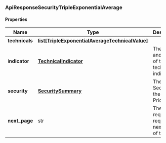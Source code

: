 

[//]: # (CLASS:ApiResponseSecurityTripleExponentialAverage)

[//]: # (KIND:object)

### ApiResponseSecurityTripleExponentialAverage

#### Properties

[//]: # (START_DEFINITION)

Name | Type | Description
------------ | ------------- | -------------
**technicals** | [**list[TripleExponentialAverageTechnicalValue]**](TripleExponentialAverageTechnicalValue.md) |  &nbsp;
**indicator** | [**TechnicalIndicator**](TechnicalIndicator.md) | The name and symbol of the technical indicator &nbsp;
**security** | [**SecuritySummary**](SecuritySummary.md) | The Security of the Stock Price &nbsp;
**next_page** | str | The token required to request the next page of the data &nbsp;

[//]: # (END_DEFINITION)


[//]: # (CONTAINED_CLASS:TripleExponentialAverageTechnicalValue)


[//]: # (CONTAINED_CLASS:TechnicalIndicator)


[//]: # (CONTAINED_CLASS:SecuritySummary)



